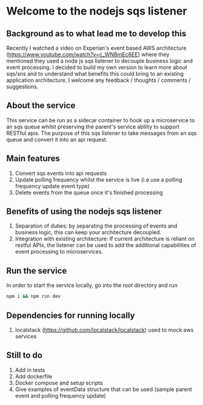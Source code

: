 # Welcome to the nodejs sqs listener

## Background as to what lead me to develop this
Recently I watched a video on Experian's event based AWS architecture (https://www.youtube.com/watch?v=c_WNBmEc6EE) where they mentioned they used a node js sqs listener to decouple business logic and event processing. I decided to build my own version to learn more about sqs/sns and to understand what benefits this could bring to an existing application architecture. I welcome any feedback / thoughts / comments / suggestions.

## About the service
This service can be run as a sidecar container to hook up a microservice to an sqs queue whilst preserving the parent's service ability to support RESTful apis. The purpose of this sqs listener to take messages from an sqs queue and convert it into an api request.

## Main features
1. Convert sqs events into api requests
2. Update polling frequency whilst the service is live (i.e use a polling frequency update event type)
3. Delete events from the queue once it's finished processing

## Benefits of using the nodejs sqs listener
1. Separation of duties: by separating the processing of events and business logic, this can keep your architecture decoupled.
2. Integration with existing architecture: If current architecture is reliant on restful APIs, the listener can be used to add the additional capabilities of event processing to microservices.

## Run the service
In order to start the service locally, go into the root directory and run
```bash
npm i && npm run dev
```

## Dependencies for running locally
1. localstack (https://github.com/localstack/localstack) used to mock aws services


## Still to do
1. Add in tests
2. Add dockerfile
3. Docker compose and setup scripts
4. Give examples of eventData structure that can be used (sample parent event and polling frequency update)
